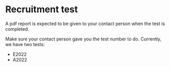 # Recruitment test
A pdf report is expected to be given to your contact person when the test is completed.

Make sure your contact person gave you the test number to do. Currently, we have two tests:
* E2022
* A2022
